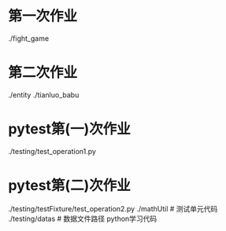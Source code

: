 # 第一次作业
./fight_game
# 第二次作业
./entity
./tianluo_babu
# pytest第(一)次作业
./testing/test_operation1.py
# pytest第(二)次作业
./testing/testFixture/test_operation2.py
./mathUtil  # 测试单元代码
./testing/datas  # 数据文件路径
python学习代码
